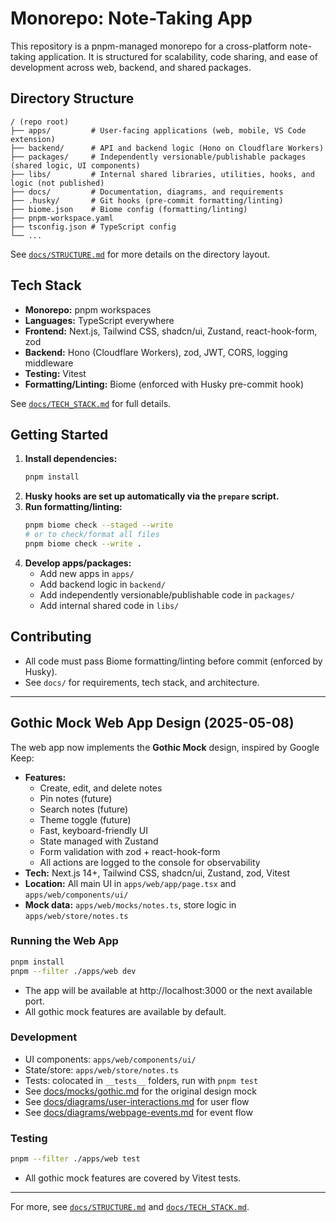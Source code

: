 # Monorepo: Note-Taking App

This repository is a pnpm-managed monorepo for a cross-platform note-taking application. It is structured for scalability, code sharing, and ease of development across web, backend, and shared packages.

## Directory Structure

```
/ (repo root)
├── apps/         # User-facing applications (web, mobile, VS Code extension)
├── backend/      # API and backend logic (Hono on Cloudflare Workers)
├── packages/     # Independently versionable/publishable packages (shared logic, UI components)
├── libs/         # Internal shared libraries, utilities, hooks, and logic (not published)
├── docs/         # Documentation, diagrams, and requirements
├── .husky/       # Git hooks (pre-commit formatting/linting)
├── biome.json    # Biome config (formatting/linting)
├── pnpm-workspace.yaml
├── tsconfig.json # TypeScript config
└── ...
```

See [`docs/STRUCTURE.md`](docs/STRUCTURE.md) for more details on the directory layout.

## Tech Stack
- **Monorepo:** pnpm workspaces
- **Languages:** TypeScript everywhere
- **Frontend:** Next.js, Tailwind CSS, shadcn/ui, Zustand, react-hook-form, zod
- **Backend:** Hono (Cloudflare Workers), zod, JWT, CORS, logging middleware
- **Testing:** Vitest
- **Formatting/Linting:** Biome (enforced with Husky pre-commit hook)

See [`docs/TECH_STACK.md`](docs/TECH_STACK.md) for full details.

## Getting Started

1. **Install dependencies:**
   ```sh
   pnpm install
   ```
2. **Husky hooks are set up automatically via the `prepare` script.**
3. **Run formatting/linting:**
   ```sh
   pnpm biome check --staged --write
   # or to check/format all files
   pnpm biome check --write .
   ```
4. **Develop apps/packages:**
   - Add new apps in `apps/`
   - Add backend logic in `backend/`
   - Add independently versionable/publishable code in `packages/`
   - Add internal shared code in `libs/`

## Contributing
- All code must pass Biome formatting/linting before commit (enforced by Husky).
- See `docs/` for requirements, tech stack, and architecture.

---

## Gothic Mock Web App Design (2025-05-08)

The web app now implements the **Gothic Mock** design, inspired by Google Keep:

- **Features:**
  - Create, edit, and delete notes
  - Pin notes (future)
  - Search notes (future)
  - Theme toggle (future)
  - Fast, keyboard-friendly UI
  - State managed with Zustand
  - Form validation with zod + react-hook-form
  - All actions are logged to the console for observability
- **Tech:** Next.js 14+, Tailwind CSS, shadcn/ui, Zustand, zod, Vitest
- **Location:** All main UI in `apps/web/app/page.tsx` and `apps/web/components/ui/`
- **Mock data:** `apps/web/mocks/notes.ts`, store logic in `apps/web/store/notes.ts`

### Running the Web App

```sh
pnpm install
pnpm --filter ./apps/web dev
```

- The app will be available at http://localhost:3000 or the next available port.
- All gothic mock features are available by default.

### Development
- UI components: `apps/web/components/ui/`
- State/store: `apps/web/store/notes.ts`
- Tests: colocated in `__tests__` folders, run with `pnpm test`
- See [docs/mocks/gothic.md](docs/mocks/gothic.md) for the original design mock
- See [docs/diagrams/user-interactions.md](docs/diagrams/user-interactions.md) for user flow
- See [docs/diagrams/webpage-events.md](docs/diagrams/webpage-events.md) for event flow

### Testing
```sh
pnpm --filter ./apps/web test
```
- All gothic mock features are covered by Vitest tests.

---

For more, see [`docs/STRUCTURE.md`](docs/STRUCTURE.md) and [`docs/TECH_STACK.md`](docs/TECH_STACK.md). 